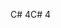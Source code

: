 <span data-ttu-id="8ac43-101">C# 4</span><span class="sxs-lookup"><span data-stu-id="8ac43-101">C# 4</span></span>
